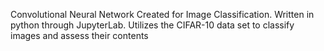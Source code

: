 Convolutional Neural Network Created for Image Classification. Written in python through JupyterLab. Utilizes the CIFAR-10 data set to classify images and assess their contents 
